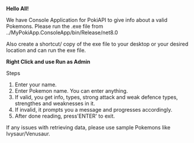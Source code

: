 **Hello All!**

We have Console Application for PokiAPI to give info about a valid Pokemons.
Please run the .exe file from 
../MyPokiApp.ConsoleApp/bin/Release/net8.0

Also create a shortcut/ copy of the exe file to your desktop or your desired location and can run the exe file.

**Right Click and use Run as Admin**

Steps

1. Enter your name.
2. Enter Pokemon name. You can enter anything.
3. If valid, you get info, types, strong attack and weak defence types, strengthes and weaknesses in it.
4. If invalid, it prompts you a message and progresses accordingly.
5. After done reading, press'ENTER' to exit.

If any issues with retrieving data, please use sample Pokemons like Ivysaur/Venusaur.
